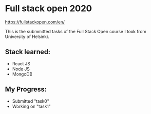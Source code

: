# Full stack open 2020
https://fullstackopen.com/en/

This is the submmitted tasks of the Full Stack Open course I took from University of Helsinki.

## Stack learned:
- React JS
- Node JS
- MongoDB

## My Progress:
- Submitted "task0"
- Working on "task1"
